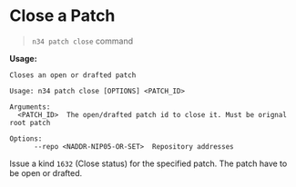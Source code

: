 # Close a Patch

> `n34 patch close` command

**Usage:**
```
Closes an open or drafted patch

Usage: n34 patch close [OPTIONS] <PATCH_ID>

Arguments:
  <PATCH_ID>  The open/drafted patch id to close it. Must be orignal root patch

Options:
      --repo <NADDR-NIP05-OR-SET>  Repository addresses
```

Issue a kind `1632` (Close status) for the specified patch. The patch have to
be open or drafted.

